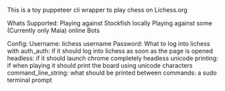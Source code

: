 This is a toy puppeteer cli wrapper to play chess on Lichess.org

Whats Supported:
    Playing against Stockfish locally
    Playing against some (Currently only Maia) online Bots

Config:
    Username: lichess username
    Password: What to log into lichess with
    auth_auth: if it should log into lichess as soon as the page is opened
    headless: if it should launch chrome completely headless
    unicode printing: if when playing it should print the board using unicode characters
    command_line_string: what should be printed between commands: a sudo terminal prompt